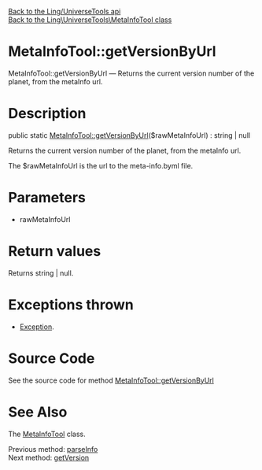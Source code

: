 [Back to the Ling/UniverseTools api](https://github.com/lingtalfi/UniverseTools/blob/master/doc/api/Ling/UniverseTools.md)<br>
[Back to the Ling\UniverseTools\MetaInfoTool class](https://github.com/lingtalfi/UniverseTools/blob/master/doc/api/Ling/UniverseTools/MetaInfoTool.md)


MetaInfoTool::getVersionByUrl
================



MetaInfoTool::getVersionByUrl — Returns the current version number of the planet, from the metaInfo url.




Description
================


public static [MetaInfoTool::getVersionByUrl](https://github.com/lingtalfi/UniverseTools/blob/master/doc/api/Ling/UniverseTools/MetaInfoTool/getVersionByUrl.md)($rawMetaInfoUrl) : string | null




Returns the current version number of the planet, from the metaInfo url.

The $rawMetaInfoUrl is the url to the meta-info.byml file.




Parameters
================


- rawMetaInfoUrl

    


Return values
================

Returns string | null.


Exceptions thrown
================

- [Exception](http://php.net/manual/en/class.exception.php).&nbsp;







Source Code
===========
See the source code for method [MetaInfoTool::getVersionByUrl](https://github.com/lingtalfi/UniverseTools/blob/master/MetaInfoTool.php#L57-L69)


See Also
================

The [MetaInfoTool](https://github.com/lingtalfi/UniverseTools/blob/master/doc/api/Ling/UniverseTools/MetaInfoTool.md) class.

Previous method: [parseInfo](https://github.com/lingtalfi/UniverseTools/blob/master/doc/api/Ling/UniverseTools/MetaInfoTool/parseInfo.md)<br>Next method: [getVersion](https://github.com/lingtalfi/UniverseTools/blob/master/doc/api/Ling/UniverseTools/MetaInfoTool/getVersion.md)<br>

